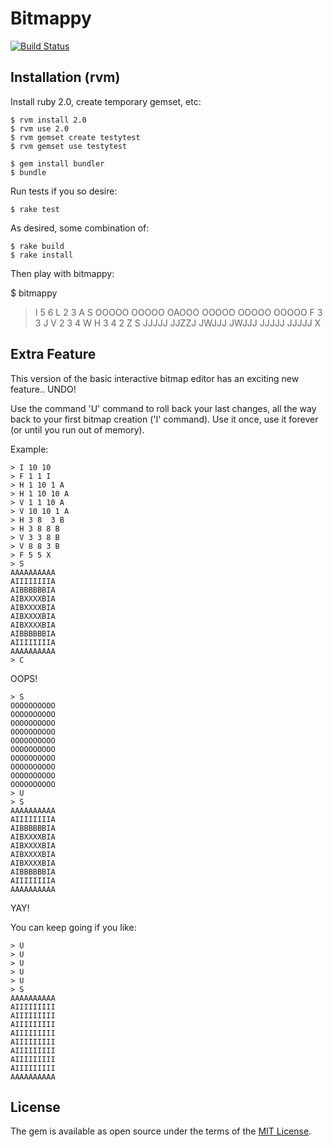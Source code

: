 # Bitmappy

[![Build Status](https://travis-ci.org/chrisspang/bitmappy.svg?branch=master)](https://travis-ci.org/chrisspang/bitmappy)

## Installation (rvm)

Install ruby 2.0, create temporary gemset, etc:

    $ rvm install 2.0
    $ rvm use 2.0
    $ rvm gemset create testytest
    $ rvm gemset use testytest

    $ gem install bundler
    $ bundle

Run tests if you so desire:    
    
    $ rake test

As desired, some combination of:

    $ rake build
    $ rake install

Then play with bitmappy:

$ bitmappy
> I 5 6
> L 2 3 A
> S
OOOOO
OOOOO
OAOOO
OOOOO
OOOOO
OOOOO
> F 3 3 J
> V 2 3 4 W
> H 3 4 2 Z
> S
JJJJJ
JJZZJ
JWJJJ
JWJJJ
JJJJJ
JJJJJ
> X

## Extra Feature

This version of the basic interactive bitmap editor has an exciting new feature.. UNDO!

Use the command 'U' command to roll back your last changes, all the way back to your first
bitmap creation ('I' command).  Use it once, use it forever (or until you run out of memory).

Example:

```
> I 10 10
> F 1 1 I
> H 1 10 1 A
> H 1 10 10 A
> V 1 1 10 A
> V 10 10 1 A
> H 3 8  3 B
> H 3 8 8 B
> V 3 3 8 B
> V 8 8 3 B
> F 5 5 X
> S
AAAAAAAAAA
AIIIIIIIIA
AIBBBBBBIA
AIBXXXXBIA
AIBXXXXBIA
AIBXXXXBIA
AIBXXXXBIA
AIBBBBBBIA
AIIIIIIIIA
AAAAAAAAAA
> C
```

 OOPS!

```
> S
OOOOOOOOOO
OOOOOOOOOO
OOOOOOOOOO
OOOOOOOOOO
OOOOOOOOOO
OOOOOOOOOO
OOOOOOOOOO
OOOOOOOOOO
OOOOOOOOOO
OOOOOOOOOO
> U
> S
AAAAAAAAAA
AIIIIIIIIA
AIBBBBBBIA
AIBXXXXBIA
AIBXXXXBIA
AIBXXXXBIA
AIBXXXXBIA
AIBBBBBBIA
AIIIIIIIIA
AAAAAAAAAA
```

 YAY!

 You can keep going if you like:

```
> U
> U
> U
> U
> U
> S
AAAAAAAAAA
AIIIIIIIII
AIIIIIIIII
AIIIIIIIII
AIIIIIIIII
AIIIIIIIII
AIIIIIIIII
AIIIIIIIII
AIIIIIIIII
AAAAAAAAAA
```

## License

The gem is available as open source under the terms of the [MIT License](http://opensource.org/licenses/MIT).

